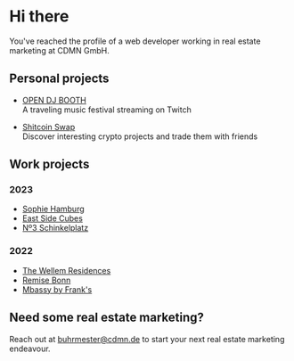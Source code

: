 # Hi there

You've reached the profile of a web developer working in real estate marketing at CDMN GmbH.

## Personal projects

- [OPEN DJ BOOTH](https://www.opendjbooth.com)<br>
  A traveling music festival streaming on Twitch

- [Shitcoin Swap](https://www.shitcoinswap.com)<br>
  Discover interesting crypto projects and trade them with friends

## Work projects

### 2023

- [Sophie Hamburg](https://sophie.hamburg)
- [East Side Cubes](https://www.east-side-cubes.de)
- [Nº3 Schinkelplatz](https://no3-schinkelplatz.cdmn.de/en)

### 2022

- [The Wellem Residences](https://www.thewellemresidences.com)
- [Remise Bonn](https://www.remise-bonn.de)
- [Mbassy by Frank's](https://www.mbassybyfranks.com)

## Need some real estate marketing?

Reach out at buhrmester@cdmn.de to start your next real estate marketing endeavour.
